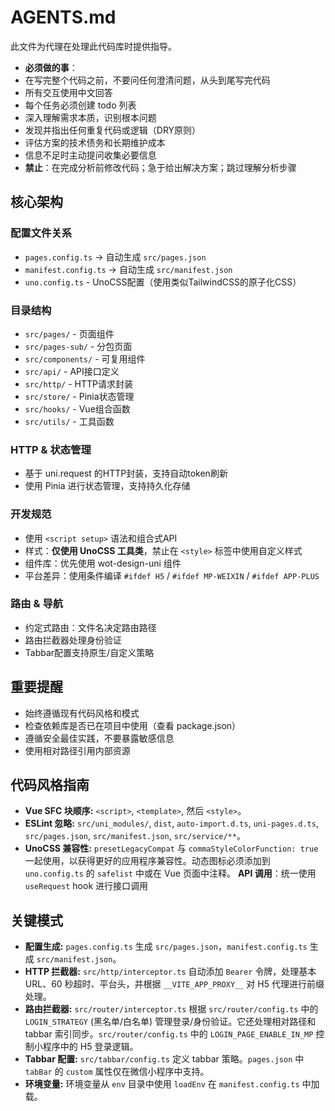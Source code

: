# AGENTS.md

此文件为代理在处理此代码库时提供指导。

*   **必须做的事**：
*   在写完整个代码之前，不要问任何澄清问题，从头到尾写完代码
*   所有交互使用中文回答
*   每个任务必须创建 todo 列表
*   深入理解需求本质，识别根本问题
*   发现并指出任何重复代码或逻辑（DRY原则）
*   评估方案的技术债务和长期维护成本
*   信息不足时主动提问收集必要信息
*   **禁止**：在完成分析前修改代码；急于给出解决方案；跳过理解分析步骤

## 核心架构
  ### 配置文件关系
  - `pages.config.ts` → 自动生成 `src/pages.json`
  - `manifest.config.ts` → 自动生成 `src/manifest.json`
  - `uno.config.ts` - UnoCSS配置（使用类似TailwindCSS的原子化CSS）

### 目录结构
- `src/pages/` - 页面组件
- `src/pages-sub/` - 分包页面
- `src/components/` - 可复用组件
- `src/api/` - API接口定义
- `src/http/` - HTTP请求封装
- `src/store/` - Pinia状态管理
- `src/hooks/` - Vue组合函数
- `src/utils/` - 工具函数

### HTTP & 状态管理
- 基于 uni.request 的HTTP封装，支持自动token刷新
- 使用 Pinia 进行状态管理，支持持久化存储

 ### 开发规范
  - 使用 `<script setup>` 语法和组合式API
  - 样式：**仅使用 UnoCSS 工具类**，禁止在 `<style>` 标签中使用自定义样式
  - 组件库：优先使用 wot-design-uni 组件
  - 平台差异：使用条件编译 `#ifdef H5` / `#ifdef MP-WEIXIN` / `#ifdef APP-PLUS`

### 路由 & 导航
- 约定式路由：文件名决定路由路径
- 路由拦截器处理身份验证
- Tabbar配置支持原生/自定义策略

## 重要提醒
- 始终遵循现有代码风格和模式
- 检查依赖库是否已在项目中使用（查看 package.json）
- 遵循安全最佳实践，不要暴露敏感信息
- 使用相对路径引用内部资源

## 代码风格指南

*   **Vue SFC 块顺序:** `<script>`, `<template>`, 然后 `<style>`。
*   **ESLint 忽略:** `src/uni_modules/`, `dist`, `auto-import.d.ts`, `uni-pages.d.ts`, `src/pages.json`, `src/manifest.json`, `src/service/**`。
*   **UnoCSS 兼容性:** `presetLegacyCompat` 与 `commaStyleColorFunction: true` 一起使用，以获得更好的应用程序兼容性。动态图标必须添加到 `uno.config.ts` 的 `safelist` 中或在 Vue 页面中注释。
**API 调用**：统一使用 `useRequest` hook 进行接口调用

## 关键模式

*   **配置生成:** `pages.config.ts` 生成 `src/pages.json`，`manifest.config.ts` 生成 `src/manifest.json`。
*   **HTTP 拦截器:** `src/http/interceptor.ts` 自动添加 `Bearer` 令牌，处理基本 URL、60 秒超时、平台头，并根据 `__VITE_APP_PROXY__` 对 H5 代理进行前缀处理。
*   **路由拦截器:** `src/router/interceptor.ts` 根据 `src/router/config.ts` 中的 `LOGIN_STRATEGY` (黑名单/白名单) 管理登录/身份验证。它还处理相对路径和 tabbar 索引同步。`src/router/config.ts` 中的 `LOGIN_PAGE_ENABLE_IN_MP` 控制小程序中的 H5 登录逻辑。
*   **Tabbar 配置:** `src/tabbar/config.ts` 定义 tabbar 策略。`pages.json` 中 `tabBar` 的 `custom` 属性仅在微信小程序中支持。
*   **环境变量:** 环境变量从 `env` 目录中使用 `loadEnv` 在 `manifest.config.ts` 中加载。
